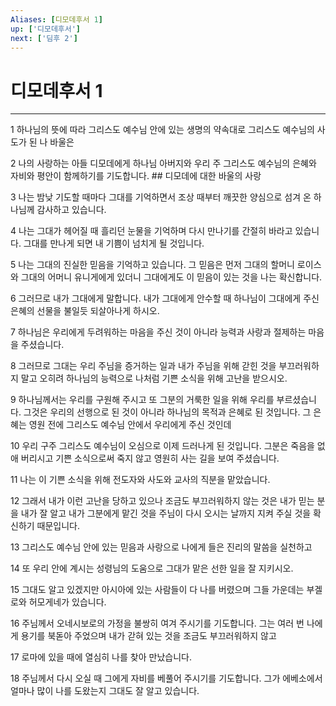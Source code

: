 ```yaml
---
Aliases: [디모데후서 1]
up: ['디모데후서']
next: ['딤후 2']
---
```

# 디모데후서 1

***


1 하나님의 뜻에 따라 그리스도 예수님 안에 있는 생명의 약속대로 그리스도 예수님의 사도가 된 나 바울은 

2 나의 사랑하는 아들 디모데에게 하나님 아버지와 우리 주 그리스도 예수님의 은혜와 자비와 평안이 함께하기를 기도합니다. ## 디모데에 대한 바울의 사랑 

3 나는 밤낮 기도할 때마다 그대를 기억하면서 조상 때부터 깨끗한 양심으로 섬겨 온 하나님께 감사하고 있습니다. 

4 나는 그대가 헤어질 때 흘리던 눈물을 기억하며 다시 만나기를 간절히 바라고 있습니다. 그대를 만나게 되면 내 기쁨이 넘치게 될 것입니다. 

5 나는 그대의 진실한 믿음을 기억하고 있습니다. 그 믿음은 먼저 그대의 할머니 로이스와 그대의 어머니 유니게에게 있더니 그대에게도 이 믿음이 있는 것을 나는 확신합니다. 

6 그러므로 내가 그대에게 말합니다. 내가 그대에게 안수할 때 하나님이 그대에게 주신 은혜의 선물을 불일듯 되살아나게 하시오. 

7 하나님은 우리에게 두려워하는 마음을 주신 것이 아니라 능력과 사랑과 절제하는 마음을 주셨습니다. 

8 그러므로 그대는 우리 주님을 증거하는 일과 내가 주님을 위해 갇힌 것을 부끄러워하지 말고 오히려 하나님의 능력으로 나처럼 기쁜 소식을 위해 고난을 받으시오. 

9 하나님께서는 우리를 구원해 주시고 또 그분의 거룩한 일을 위해 우리를 부르셨습니다. 그것은 우리의 선행으로 된 것이 아니라 하나님의 목적과 은혜로 된 것입니다. 그 은혜는 영원 전에 그리스도 예수님 안에서 우리에게 주신 것인데 

10 우리 구주 그리스도 예수님이 오심으로 이제 드러나게 된 것입니다. 그분은 죽음을 없애 버리시고 기쁜 소식으로써 죽지 않고 영원히 사는 길을 보여 주셨습니다. 

11 나는 이 기쁜 소식을 위해 전도자와 사도와 교사의 직분을 맡았습니다. 

12 그래서 내가 이런 고난을 당하고 있으나 조금도 부끄러워하지 않는 것은 내가 믿는 분을 내가 잘 알고 내가 그분에게 맡긴 것을 주님이 다시 오시는 날까지 지켜 주실 것을 확신하기 때문입니다. 

13 그리스도 예수님 안에 있는 믿음과 사랑으로 나에게 들은 진리의 말씀을 실천하고 

14 또 우리 안에 계시는 성령님의 도움으로 그대가 맡은 선한 일을 잘 지키시오. 

15 그대도 알고 있겠지만 아시아에 있는 사람들이 다 나를 버렸으며 그들 가운데는 부겔로와 허모게네가 있습니다. 

16 주님께서 오네시보로의 가정을 불쌍히 여겨 주시기를 기도합니다. 그는 여러 번 나에게 용기를 북돋아 주었으며 내가 갇혀 있는 것을 조금도 부끄러워하지 않고 

17 로마에 있을 때에 열심히 나를 찾아 만났습니다. 

18 주님께서 다시 오실 때 그에게 자비를 베풀어 주시기를 기도합니다. 그가 에베소에서 얼마나 많이 나를 도왔는지 그대도 잘 알고 있습니다.
